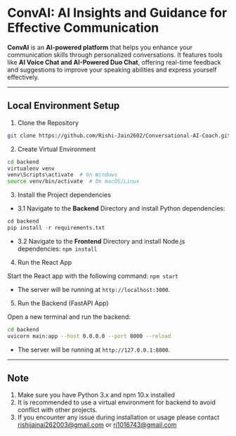 # ConvAI: AI Insights and Guidance for Effective Communication

**ConvAI** is an **AI-powered platform** that helps you enhance your communication skills through personalized conversations. It features tools like **AI Voice Chat and AI-Powered Duo Chat**, offering real-time feedback and suggestions to improve your speaking abilities and express yourself effectively.

****

## Local Environment Setup

1. Clone the Repository
   
```bash
git clone https://github.com/Rishi-Jain2602/Conversational-AI-Coach.git
```

2. Create Virtual Environment

```bash
cd backend
virtualenv venv
venv\Scripts\activate  # On Windows
source venv/bin/activate  # On macOS/Linux
```

3. Install the Project dependencies

- 3.1 Navigate to the **Backend** Directory and install Python dependencies:

```python
cd backend
pip install -r requirements.txt
```

- 3.2 Navigate to the **Frontend** Directory and install Node.js dependencies: `npm install`

4. Run the React App

Start the React app with the following command: `npm start`

- The server will be running at `http://localhost:3000`.

5. Run the Backend (FastAPI App)

Open a new terminal and run the backend:

```bash
cd backend
uvicorn main:app --host 0.0.0.0 --port 8000 --reload
```
- The server will be running at `http://127.0.0.1:8000`.


****


## Note
1. Make sure you have Python 3.x and npm 10.x installed
2. It is recommended to use a virtual environment for backend to avoid conflict with other projects.
3. If you encounter any issue during installation or usage please contact rishijainai262003@gmail.com or rj1016743@gmail.com
